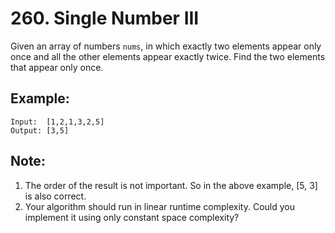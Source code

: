 # 260. Single Number III

Given an array of numbers `nums`, in which exactly two elements appear only once and all the other elements appear exactly twice. Find the two elements that appear only once.

## Example:
```
Input:  [1,2,1,3,2,5]
Output: [3,5]
```

## Note:

1. The order of the result is not important. So in the above example, [5, 3] is also correct.
2. Your algorithm should run in linear runtime complexity. Could you implement it using only constant space complexity?
